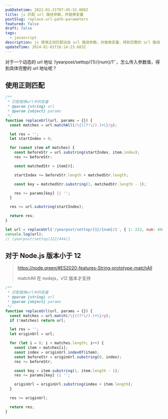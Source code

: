 ```yaml
---
pubDatetime: 2022-01-21T07:45:32.000Z
title: js 匹配 url 路径参数，并替换变量
postSlug: replace-url-path-parameters
featured: false
draft: false
tags:
  - javascript
description: js 使用正则匹配动态 url 路径参数，并替换变量，得到完整的 url 路径
updateTime: 2024-01-01T16:14:23.683Z
---
```


对于一个动态的 url 地址 ‘/yearpost/settop/{1}/{num}/1’`，怎么传入参数值，得到具体完整的 url 地址呢？

## 使用正则匹配

```javascript
/**
 * 匹配替换url中的变量
 * @param {string} url
 * @param {object} params
 */
function replaceUrl(url, params = {}) {
  const matches = url.matchAll(/\{((?!\/).)+\}/g);

  let res = '';
  let startIndex = 0;

  for (const item of matches) {
    const beforeStr = url.substring(startIndex, item.index);
    res += beforeStr;

    const matchedStr = item[0];

    startIndex += beforeStr.length + matchedStr.length;

    const key = matchedStr.substring(1, matchedStr.length - 1);

    res += params[key] || '';
  }

  res += url.substring(startIndex);

  return res;
}

let url = replaceUrl('/yearpost/settop/{1}/{num}/1', { 1: 222, num: 444 });
console.log(url);
// /yearpost/settop/222/444/1
```

## 对于 Node.js 版本小于 12

> <https://node.green/#ES2020-features-String-prototype-matchAll>
>
> matchAll 在 nodejs，v12 版本才支持

```javascript
/**
 * 匹配替换url中的变量
 * @param {string} url
 * @param {object} params
 */
function replaceUrl(url, params = {}) {
  const matches = url.match(/\{((?!\/).)+\}/g);
  if (!matches) return url;

  let res = '';
  let originUrl = url;

  for (let i = 0; i < matches.length; i++) {
    const item = matches[i];
    const index = originUrl.indexOf(item);
    const beforeStr = originUrl.substring(0, index);
    res += beforeStr;

    const key = item.substring(1, item.length - 1);
    res += params[key] || '';

    originUrl = originUrl.substring(index + item.length);
  }

  res += originUrl;

  return res;
}
```
